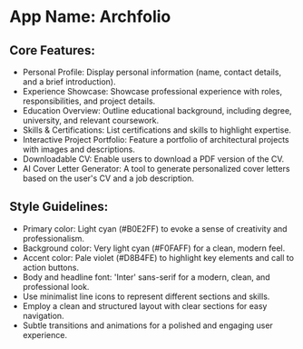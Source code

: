 # **App Name**: Archfolio

## Core Features:

- Personal Profile: Display personal information (name, contact details, and a brief introduction).
- Experience Showcase: Showcase professional experience with roles, responsibilities, and project details.
- Education Overview: Outline educational background, including degree, university, and relevant coursework.
- Skills & Certifications: List certifications and skills to highlight expertise.
- Interactive Project Portfolio: Feature a portfolio of architectural projects with images and descriptions.
- Downloadable CV: Enable users to download a PDF version of the CV.
- AI Cover Letter Generator: A tool to generate personalized cover letters based on the user's CV and a job description.

## Style Guidelines:

- Primary color: Light cyan (#B0E2FF) to evoke a sense of creativity and professionalism.
- Background color: Very light cyan (#F0FAFF) for a clean, modern feel.
- Accent color: Pale violet (#D8B4FE) to highlight key elements and call to action buttons.
- Body and headline font: 'Inter' sans-serif for a modern, clean, and professional look. 
- Use minimalist line icons to represent different sections and skills.
- Employ a clean and structured layout with clear sections for easy navigation.
- Subtle transitions and animations for a polished and engaging user experience.